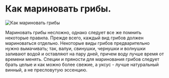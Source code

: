 # Как мариновать грибы.
![Как мариновать грибы](/images/Kulinar/Salad/maslyata_marinovannye.jpg 'Как мариновать грибы')

Мариновать грибы несложно, однако следует все же помнить некоторые правила. Прежде всего, каждый вид грибов должен мариноваться отдельно. Некоторые виды грибов предварительно нужно вымачивать; так, валуи, свинушки, чернушки и волнушки заливают водой и оставляют на пару дней, причем воду лучше время от времени менять. Специи и пряности для маринования грибов следует брать целые и как можно более свежие, а уксус - лучше натуральный винный, а не пресловутую эссенцию.
